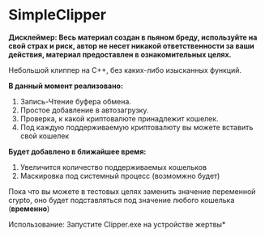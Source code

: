 # SimpleClipper
<b>Дисклеймер: Весь материал создан в пьяном бреду, используйте на свой страх и риск, автор не несет никакой ответственности за ваши действия, материал предоставлен в ознакомительных целях.</b>

Небольшой клиппер на С++, без каких-либо изысканных функций.

<b>В данный момент реализовано: </b> 
  1) Запись-Чтение буфера обмена.
  2) Простое добавление в автозагрузку.
  3) Проверка, к какой криптовалюте принадлежит кошелек.
  4) Под каждую поддерживаемую криптовалюту вы можете вставить свой кошелек
  
<b>Будет добавлено в ближайшее время:</b>
  1) Увеличится количество поддерживаемых кошельков
  2) Маскировка под системный процесс (возмомжно будет)

Пока что вы можете в тестовых целях заменить значение переменной crypto, оно будет подставляться под значение любого кошелька (<b>временно</b>)

Использование: Запустите Clipper.exe на устройстве жертвы*


